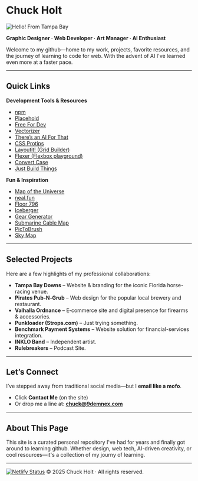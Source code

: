 # Chuck Holt

![Hello! From Tampa Bay](https://img.shields.io/badge/Hello!-From%20Tampa%20Bay-%23FFA500?labelColor=blue&style=flat)


**Graphic Designer · Web Developer · Art Manager · AI Enthusiast**

Welcome to my github—home to my work, projects, favorite resources, and the journey of learning to code for web. With the advent of AI I've learned even more at a faster pace.

---

## Quick Links

**Development Tools & Resources**
- [npm](https://www.npmjs.com)
- [Placehold](https://placehold.co)
- [Free For Dev](https://github.com/ripienaar/free-for-dev)
- [Vectorizer](https://vectorizer.ai)
- [There’s an AI For That](https://theresanaiforthat.com)
- [CSS Protips](https://github.com/AllThingsSmitty/css-protips)
- [Layoutit! (Grid Builder)](https://grid.layoutit.com)
- [Flexer (Flexbox playground)](https://www.flexer.dev)
- [Convert Case](https://convertcase.net)
- [Just Build Things](https://justbuildthings.com)

**Fun & Inspiration**
- [Map of the Universe](https://mapoftheuniverse.net)
- [neal.fun](https://neal.fun)
- [Floor 796](https://floor796.com)
- [Iceberger](https://joshdata.me)
- [Gear Generator](https://geargenerator.com)
- [Submarine Cable Map](https://www.submarinecablemap.com)
- [PicToBrush](https://www.pictobrush.com)
- [Sky Map](https://www.wikisky.org)

---

## Selected Projects

Here are a few highlights of my professional collaborations:

- **Tampa Bay Downs** – Website & branding for the iconic Florida horse-racing venue.
- **Pirates Pub‑N‑Grub** – Web design for the popular local brewery and restaurant.
- **Valhalla Ordnance** – E‑commerce site and digital presence for firearms & accessories.
- **Punkloader (Strops.com)** – Just trying something.
- **Benchmark Payment Systems** – Website solution for financial-services integration.
- **INKLO Band** – Independent artist.
- **Rulebreakers** – Podcast Site.

---

## Let’s Connect

I’ve stepped away from traditional social media—but I **email like a mofo**.

- Click **Contact Me** (on the site)  
- Or drop me a line at: **chuck@9demnex.com**

---

## About This Page

This site is a curated personal repository I've had for years and finally got around to learning github. Whether design, web tech, AI-driven creativity, or cool resources—it's a collection of my journy of learning.

---

[![Netlify Status](https://api.netlify.com/api/v1/badges/3fb06b6f-68c1-4608-bca3-b11bd49517c8/deploy-status)](https://app.netlify.com/projects/vscode-github-guide/deploys)  © 2025 Chuck Holt · All rights reserved.

